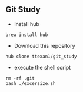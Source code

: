 ## Git Study

* Install hub

```
brew install hub
```

* Download this repository
```
hub clone ttexan1/git_study
```

* execute the shell script
```
rm -rf .git
bash ./excersize.sh
```
